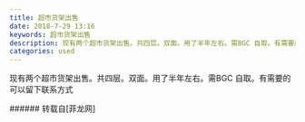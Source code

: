 ```yaml
---
title: 超市货架出售
date: 2018-7-29 13:16
keywords: 超市货架出售
description: 现有两个超市货架出售。共四层。双面。用了半年左右。需BGC 自取。有需要的可以留下联系方式
categories: used
---
```

<td class="t_f" id="postmessage_1567032">

现有两个超市货架出售。共四层。双面。用了半年左右。需BGC 自取。有需要的可以留下联系方式<br/>
</td>
###### 转载自[菲龙网]